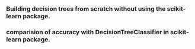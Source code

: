 ### Building decision trees from scratch without using the scikit-learn package.

### comparision of accuracy with DecisionTreeClassifier in scikit-learn package.
